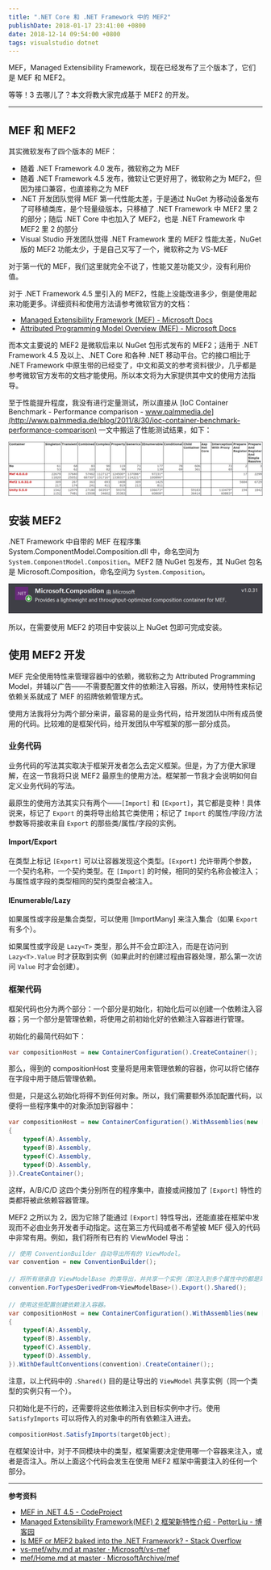 ```yaml
---
title: ".NET Core 和 .NET Framework 中的 MEF2"
publishDate: 2018-01-17 23:41:00 +0800
date: 2018-12-14 09:54:00 +0800
tags: visualstudio dotnet
---
```


MEF，Managed Extensibility Framework，现在已经发布了三个版本了，它们是 MEF 和 MEF2。

等等！3 去哪儿了？本文将教大家完成基于 MEF2 的开发。

---

<p id="toc"></p>

## MEF 和 MEF2

其实微软发布了四个版本的 MEF：

- 随着 .NET Framework 4.0 发布，微软称之为 MEF
- 随着 .NET Framework 4.5 发布，微软让它更好用了，微软称之为 MEF2，但因为接口兼容，也直接称之为 MEF
- .NET 开发团队觉得 MEF 第一代性能太差，于是通过 NuGet 为移动设备发布了可移植类库，是个轻量级版本，只移植了 .NET Framework 中 MEF2 里 2 的部分；随后 .NET Core 中也加入了 MEF2，也是 .NET Framework 中 MEF2 里 2 的部分
- Visual Studio 开发团队觉得 .NET Framework 里的 MEF2 性能太差，NuGet 版的 MEF2 功能太少，于是自己又写了一个，微软称之为 VS-MEF

对于第一代的 MEF，我们这里就完全不说了，性能又差功能又少，没有利用价值。

对于 .NET Framework 4.5 里引入的 MEF2，性能上没能改进多少，倒是使用起来功能更多。详细资料和使用方法请参考微软官方的文档：

- [Managed Extensibility Framework (MEF) - Microsoft Docs](https://docs.microsoft.com/en-us/dotnet/framework/mef/?wt.mc_id=MVP)
- [Attributed Programming Model Overview (MEF) - Microsoft Docs](https://docs.microsoft.com/en-us/dotnet/framework/mef/attributed-programming-model-overview-mef?wt.mc_id=MVP)

而本文主要说的 MEF2 是微软后来以 NuGet 包形式发布的 MEF2；适用于 .NET Framework 4.5 及以上、.NET Core 和各种 .NET 移动平台。它的接口相比于 .NET Framework 中原生带的已经变了，中文和英文的参考资料很少，几乎都是参考微软官方发布的文档才能使用。所以本文将为大家提供其中文的使用方法指导。

至于性能提升程度，我没有进行定量测试，所以直接从 [IoC Container Benchmark - Performance comparison - www.palmmedia.de](http://www.palmmedia.de/blog/2011/8/30/ioc-container-benchmark-performance-comparison) 一文中搬运了性能测试结果，如下：

![性能报告](/static/posts/2018-01-17-08-49-22.png)

## 安装 MEF2

.NET Framework 中自带的 MEF 在程序集 System.ComponentModel.Composition.dll 中，命名空间为 `System.ComponentModel.Composition`。MEF2 随 NuGet 包发布，其 NuGet 包名是 Microsoft.Composition，命名空间为 `System.Composition`。

![Microsoft.Composition](/static/posts/2018-01-17-23-10-07.png)

所以，在需要使用 MEF2 的项目中安装以上 NuGet 包即可完成安装。

## 使用 MEF2 开发

MEF 完全使用特性来管理容器中的依赖，微软称之为 Attributed Programming Model，并辅以广告——不需要配置文件的依赖注入容器。所以，使用特性来标记依赖关系就成了 MEF 的招牌依赖管理方式。

使用方法我将分为两个部分来讲，最容易的是业务代码，给开发团队中所有成员使用的代码。比较难的是框架代码，给开发团队中写框架的那一部分成员。

### 业务代码

业务代码的写法其实取决于框架开发者怎么去定义框架。但是，为了方便大家理解，在这一节我将只说 MEF2 最原生的使用方法。框架那一节我才会说明如何自定义业务代码的写法。

最原生的使用方法其实只有两个——`[Import]` 和 `[Export]`，其它都是变种！具体说来，标记了 `Export` 的类将导出给其它类使用；标记了 `Import` 的属性/字段/方法参数等将接收来自 `Export` 的那些类/属性/字段的实例。

#### Import/Export

在类型上标记 `[Export]` 可以让容器发现这个类型。`[Export]` 允许带两个参数，一个契约名称，一个契约类型。在 `[Import]` 的时候，相同的契约名称会被注入；与属性或字段的类型相同的契约类型会被注入。

#### IEnumerable/Lazy

如果属性或字段是集合类型，可以使用 [ImportMany] 来注入集合（如果 `Export` 有多个）。

如果属性或字段是 `Lazy<T>` 类型，那么并不会立即注入，而是在访问到 `Lazy<T>.Value` 时才获取到实例（如果此时的创建过程由容器处理，那么第一次访问 `Value` 时才会创建）。

### 框架代码

框架代码也分为两个部分：一个部分是初始化，初始化后可以创建一个依赖注入容器；另一个部分是管理依赖，将使用之前初始化好的依赖注入容器进行管理。

初始化的最简代码如下：

```csharp
var compositionHost = new ContainerConfiguration().CreateContainer();
```

那么，得到的 compositionHost 变量将是用来管理依赖的容器，你可以将它储存在字段中用于随后管理依赖。

但是，只是这么初始化将得不到任何对象。所以，我们需要额外添加配置代码，以便将一些程序集中的对象添加到容器中：

```csharp
var compositionHost = new ContainerConfiguration().WithAssemblies(new []
{
    typeof(A).Assembly,
    typeof(B).Assembly,
    typeof(C).Assembly,
    typeof(D).Assembly,
}).CreateContainer();
```

这样，A/B/C/D 这四个类分别所在的程序集中，直接或间接加了 `[Export]` 特性的类都将被此依赖容器管理。

MEF2 之所以为 2，因为它除了能通过 `[Export]` 特性导出，还能直接在框架中发现而不必由业务开发者手动指定。这在第三方代码或者不希望被 MEF 侵入的代码中非常有用。例如，我们将所有已有的 ViewModel 导出：

```csharp
// 使用 ConventionBuilder 自动导出所有的 ViewModel。
var convention = new ConventionBuilder();

// 将所有继承自 ViewModelBase 的类导出，并共享一个实例（即注入到多个属性中的都是同一个实例）。
convention.ForTypesDerivedFrom<ViewModelBase>().Export().Shared();

// 使用这些配置创建依赖注入容器。
var compositionHost = new ContainerConfiguration().WithAssemblies(new []
{
    typeof(A).Assembly,
    typeof(B).Assembly,
    typeof(C).Assembly,
    typeof(D).Assembly,
}).WithDefaultConventions(convention).CreateContainer();;
```

注意，以上代码中的 `.Shared()` 目的是让导出的 `ViewModel` 共享实例（同一个类型的实例只有一个）。

只初始化是不行的，还需要将这些依赖注入到目标实例中才行。使用 `SatisfyImports` 可以将传入的对象中的所有依赖注入进去。

```csharp
compositionHost.SatisfyImports(targetObject);
```

在框架设计中，对于不同模块中的类型，框架需要决定使用哪一个容器来注入，或者是否注入。所以上面这个代码会发生在使用 MEF2 框架中需要注入的任何一个部分。

---

**参考资料**

- [MEF in .NET 4.5 - CodeProject](https://www.codeproject.com/Tips/488513/MEF-in-NET)
- [Managed Extensibility Framework(MEF) 2 框架新特性介绍 - PetterLiu - 博客园](http://www.cnblogs.com/wintersun/archive/2013/01/16/2863405.html)
- [Is MEF or MEF2 baked into the .NET Framework? - Stack Overflow](https://stackoverflow.com/a/33522249/6233938)
- [vs-mef/why.md at master · Microsoft/vs-mef](https://github.com/Microsoft/vs-mef/blob/master/doc/why.md)
- [mef/Home.md at master · MicrosoftArchive/mef](https://github.com/MicrosoftArchive/mef/blob/master/Wiki/Home.md)